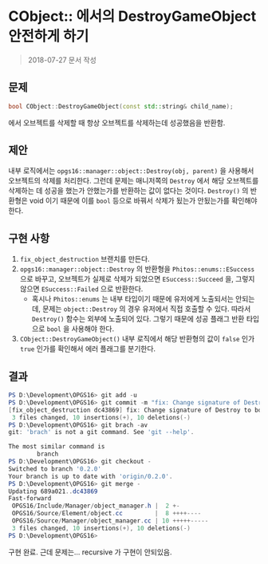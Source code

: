 # CObject:: 에서의 DestroyGameObject 안전하게 하기

> 2018-07-27 문서 작성

## 문제

``` c++
bool CObject::DestroyGameObject(const std::string& child_name);
```

에서 오브젝트를 삭제할 때 항상 오브젝트를 삭제하는데 성공했음을 반환함.

## 제안

내부 로직에서는 `opgs16::manager::object::Destroy(obj, parent)` 을 사용해서 오브젝트의 삭제를 처리한다. 그런데 문제는 매니저쪽의 `Destroy` 에서 해당 오브젝트를 삭제하는 데 성공을 했는가 안했는가를 반환하는 값이 없다는 것이다. `Destroy()` 의 반환형은 void 이기 때문에 이를 `bool` 등으로 바꿔서 삭제가 됬는가 안됬는가를 확인해야 한다.

## 구현 사항

1. `fix_object_destruction` 브랜치를 만든다.
2. `opgs16::manager::object::Destroy` 의 반환형을 `Phitos::enums::ESuccess` 으로 바꾸고, 오브젝트가 실제로 삭제가 되었으면 `ESuccess::Succeed` 을, 그렇지 않으면 `ESuccess::Failed` 으로 반환한다.
   * 혹시나 `Phitos::enums` 는 내부 타입이기 때문에 유저에게 노출되서는 안되는데, 문제는 `object::Destroy` 의 경우 유저에서 직접 호출할 수 있다. 따라서 `Destroy()` 함수는 외부에 노출되어 있다. 그렇기 때문에 성공 플래그 반환 타입으로 `bool` 을 사용해야 한다.
3. `CObject::DestroyGameObject()` 내부 로직에서 해당 반환형의 값이 `false` 인가 `true` 인가를 확인해서 에러 플래그를 분기한다.

## 결과

``` powershell
PS D:\Development\OPGS16> git add -u
PS D:\Development\OPGS16> git commit -m "fix: Change signature of Destroy to boolean for checking success"
[fix_object_destruction dc43869] fix: Change signature of Destroy to boolean for checking success
 3 files changed, 10 insertions(+), 10 deletions(-)
PS D:\Development\OPGS16> git brach -av
git: 'brach' is not a git command. See 'git --help'.

The most similar command is
        branch
PS D:\Development\OPGS16> git checkout -
Switched to branch '0.2.0'
Your branch is up to date with 'origin/0.2.0'.
PS D:\Development\OPGS16> git merge -
Updating 689a021..dc43869
Fast-forward
 OPGS16/Include/Manager/object_manager.h |  2 +-
 OPGS16/Source/Element/object.cc         |  8 ++++----
 OPGS16/Source/Manager/object_manager.cc | 10 +++++-----
 3 files changed, 10 insertions(+), 10 deletions(-)
PS D:\Development\OPGS16>
```

구현 완료. 근데 문제는... recursive 가 구현이 안되있음.